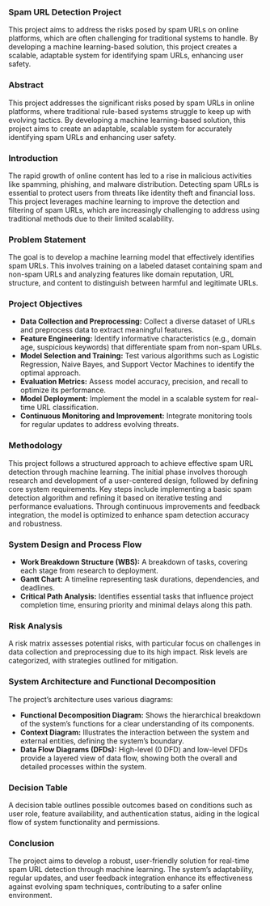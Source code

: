 <h3>Spam URL Detection Project</h3>
<p>This project aims to address the risks posed by spam URLs on online platforms, which are often challenging for traditional systems to handle. By developing a machine learning-based solution, this project creates a scalable, adaptable system for identifying spam URLs, enhancing user safety.</p>

<h3>Abstract</h3>
<p>This project addresses the significant risks posed by spam URLs in online platforms, where traditional rule-based systems struggle to keep up with evolving tactics. By developing a machine learning-based solution, this project aims to create an adaptable, scalable system for accurately identifying spam URLs and enhancing user safety.</p>

<h3>Introduction</h3>
<p>The rapid growth of online content has led to a rise in malicious activities like spamming, phishing, and malware distribution. Detecting spam URLs is essential to protect users from threats like identity theft and financial loss. This project leverages machine learning to improve the detection and filtering of spam URLs, which are increasingly challenging to address using traditional methods due to their limited scalability.</p>

<h3>Problem Statement</h3>
<p>The goal is to develop a machine learning model that effectively identifies spam URLs. This involves training on a labeled dataset containing spam and non-spam URLs and analyzing features like domain reputation, URL structure, and content to distinguish between harmful and legitimate URLs.</p>

<h3>Project Objectives</h3>
<ul>
    <li><strong>Data Collection and Preprocessing:</strong> Collect a diverse dataset of URLs and preprocess data to extract meaningful features.</li>
    <li><strong>Feature Engineering:</strong> Identify informative characteristics (e.g., domain age, suspicious keywords) that differentiate spam from non-spam URLs.</li>
    <li><strong>Model Selection and Training:</strong> Test various algorithms such as Logistic Regression, Naive Bayes, and Support Vector Machines to identify the optimal approach.</li>
    <li><strong>Evaluation Metrics:</strong> Assess model accuracy, precision, and recall to optimize its performance.</li>
    <li><strong>Model Deployment:</strong> Implement the model in a scalable system for real-time URL classification.</li>
    <li><strong>Continuous Monitoring and Improvement:</strong> Integrate monitoring tools for regular updates to address evolving threats.</li>
</ul>

<h3>Methodology</h3>
<p>This project follows a structured approach to achieve effective spam URL detection through machine learning. The initial phase involves thorough research and development of a user-centered design, followed by defining core system requirements. Key steps include implementing a basic spam detection algorithm and refining it based on iterative testing and performance evaluations. Through continuous improvements and feedback integration, the model is optimized to enhance spam detection accuracy and robustness.</p>

<h3>System Design and Process Flow</h3>
<ul>
    <li><strong>Work Breakdown Structure (WBS):</strong> A breakdown of tasks, covering each stage from research to deployment.</li>
    <li><strong>Gantt Chart:</strong> A timeline representing task durations, dependencies, and deadlines.</li>
    <li><strong>Critical Path Analysis:</strong> Identifies essential tasks that influence project completion time, ensuring priority and minimal delays along this path.</li>
</ul>

<h3>Risk Analysis</h3>
<p>A risk matrix assesses potential risks, with particular focus on challenges in data collection and preprocessing due to its high impact. Risk levels are categorized, with strategies outlined for mitigation.</p>

<h3>System Architecture and Functional Decomposition</h3>
<p>The project’s architecture uses various diagrams:</p>
<ul>
    <li><strong>Functional Decomposition Diagram:</strong> Shows the hierarchical breakdown of the system’s functions for a clear understanding of its components.</li>
    <li><strong>Context Diagram:</strong> Illustrates the interaction between the system and external entities, defining the system’s boundary.</li>
    <li><strong>Data Flow Diagrams (DFDs):</strong> High-level (0 DFD) and low-level DFDs provide a layered view of data flow, showing both the overall and detailed processes within the system.</li>
</ul>

<h3>Decision Table</h3>
<p>A decision table outlines possible outcomes based on conditions such as user role, feature availability, and authentication status, aiding in the logical flow of system functionality and permissions.</p>

<h3>Conclusion</h3>
<p>The project aims to develop a robust, user-friendly solution for real-time spam URL detection through machine learning. The system’s adaptability, regular updates, and user feedback integration enhance its effectiveness against evolving spam techniques, contributing to a safer online environment.</p>
